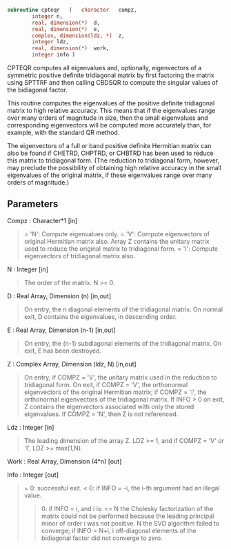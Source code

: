 ```fortran
subroutine cpteqr	(	character	compz,
		integer	n,
		real, dimension(*)	d,
		real, dimension(*)	e,
		complex, dimension(ldz, *)	z,
		integer	ldz,
		real, dimension(*)	work,
		integer	info )
```

 CPTEQR computes all eigenvalues and, optionally, eigenvectors of a
 symmetric positive definite tridiagonal matrix by first factoring the
 matrix using SPTTRF and then calling CBDSQR to compute the singular
 values of the bidiagonal factor.

 This routine computes the eigenvalues of the positive definite
 tridiagonal matrix to high relative accuracy.  This means that if the
 eigenvalues range over many orders of magnitude in size, then the
 small eigenvalues and corresponding eigenvectors will be computed
 more accurately than, for example, with the standard QR method.

 The eigenvectors of a full or band positive definite Hermitian matrix
 can also be found if CHETRD, CHPTRD, or CHBTRD has been used to
 reduce this matrix to tridiagonal form.  (The reduction to
 tridiagonal form, however, may preclude the possibility of obtaining
 high relative accuracy in the small eigenvalues of the original
 matrix, if these eigenvalues range over many orders of magnitude.)

## Parameters
Compz : Character*1 [in]
> = 'N':  Compute eigenvalues only.
> = 'V':  Compute eigenvectors of original Hermitian
> matrix also.  Array Z contains the unitary matrix
> used to reduce the original matrix to tridiagonal
> form.
> = 'I':  Compute eigenvectors of tridiagonal matrix also.

N : Integer [in]
> The order of the matrix.  N >= 0.

D : Real Array, Dimension (n) [in,out]
> On entry, the n diagonal elements of the tridiagonal matrix.
> On normal exit, D contains the eigenvalues, in descending
> order.

E : Real Array, Dimension (n-1) [in,out]
> On entry, the (n-1) subdiagonal elements of the tridiagonal
> matrix.
> On exit, E has been destroyed.

Z : Complex Array, Dimension (ldz, N) [in,out]
> On entry, if COMPZ = 'V', the unitary matrix used in the
> reduction to tridiagonal form.
> On exit, if COMPZ = 'V', the orthonormal eigenvectors of the
> original Hermitian matrix;
> if COMPZ = 'I', the orthonormal eigenvectors of the
> tridiagonal matrix.
> If INFO > 0 on exit, Z contains the eigenvectors associated
> with only the stored eigenvalues.
> If  COMPZ = 'N', then Z is not referenced.

Ldz : Integer [in]
> The leading dimension of the array Z.  LDZ >= 1, and if
> COMPZ = 'V' or 'I', LDZ >= max(1,N).

Work : Real Array, Dimension (4*n) [out]

Info : Integer [out]
> = 0:  successful exit.
> < 0:  if INFO = -i, the i-th argument had an illegal value.
> > 0:  if INFO = i, and i is:
> <= N  the Cholesky factorization of the matrix could
> not be performed because the leading principal
> minor of order i was not positive.
> > N   the SVD algorithm failed to converge;
> if INFO = N+i, i off-diagonal elements of the
> bidiagonal factor did not converge to zero.

